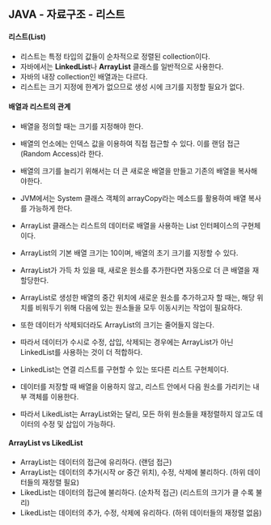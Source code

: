 ## JAVA - 자료구조 - 리스트

#### 리스트(List)

- 리스트는 특정 타입의 값들이 순차적으로 정렬된 collection이다.
- 자바에서는 **LinkedList**나 **ArrayList** 클래스를 일반적으로 사용한다.
- 자바의 내장 collection인 배열과는 다르다.
- 리스트는 크기 지정에 한계가 없으므로 생성 시에 크기를 지정할 필요가 없다.



#### 배열과 리스트의 관계

- 배열을 정의할 때는 크기를 지정해야 한다.
- 배열의 언소에는 인덱스 값을 이용하여 직접 접근할 수 있다. 이를 랜덤 접근(Random Access)라 한다.
- 배열의 크기를 늘리기 위해서는 더 큰 새로운 배열을 만들고 기존의 배열을 복사해야한다.
- JVM에서는 System 클래스 객체의 arrayCopy라는 메소드를 활용하여 배열 복사를 가능하게 한다.



- ArrayList 클래스는 리스트의 데이터로 배열을 사용하는 List 인터페이스의 구현체이다.
- ArrayList의 기본 배열 크기는 10이며, 배열의 초기 크기를 지정할 수 있다.
- ArrayList가 가득 차 있을 때, 새로운 원소를 추가한다면 자동으로 더 큰 배열을 재할당한다.
- ArrayList로 생성한 배열의 중간 위치에 새로운 원소를 추가하고자 할 때는, 해당 위치를 비워두기 위해 다음에 있는 원소들을 모두 이동시키는 작업이 필요하다.
- 또한 데이터가 삭제되더라도 ArrayList의 크기는 줄어들지 않는다.
- 따라서 데이터가 수시로 수정, 삽입, 삭제되는 경우에는 ArrayList가 아닌 LinkedList를 사용하는 것이 더 적합하다.



- LinkedList는 연결 리스트를 구현할 수 있는 또다른 리스트 구현체이다.
- 데이터를 저장할 때 배열을 이용하지 않고, 리스트 안에서 다음 원소를 가리키는 내부 객체를 이용한다.
- 따라서 LikedList는 ArrayList와는 달리, 모든 하위 원소들을 재정렬하지 않고도 데이터의 수정 및 삽입이 가능하다.





#### ArrayList vs LikedList

- ArrayList는 데이터의 접근에 유리하다. (랜덤 접근)
- ArrayList는 데이터의 추가(시작 or 중간 위치), 수정, 삭제에 불리하다. (하위 데이터들의 재정렬 필요)
- LikedList는 데이터의 접근에 불리하다. (순차적 접근) (리스트의 크기가 클 수록 불리)
- LikedList는 데이터의 추가, 수정, 삭제에 유리하다. (하위 데이터들의 재정렬 없음)